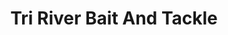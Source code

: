 ---
title: "Tri River Bait And Tackle"
url: /sanford/tri-river-bait-and-tackle/
shop: convenience
---